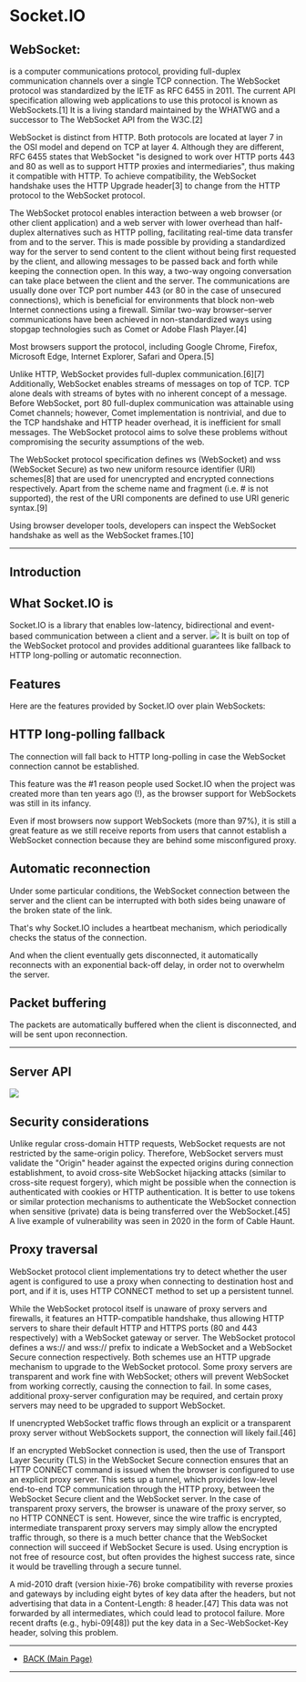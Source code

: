 # **Socket.IO**
## **WebSocket:**
 is a computer communications protocol, providing full-duplex communication channels over a single TCP connection. The WebSocket protocol was standardized by the IETF as RFC 6455 in 2011. The current API specification allowing web applications to use this protocol is known as WebSockets.[1] It is a living standard maintained by the WHATWG and a successor to The WebSocket API from the W3C.[2]

WebSocket is distinct from HTTP. Both protocols are located at layer 7 in the OSI model and depend on TCP at layer 4. Although they are different, RFC 6455 states that WebSocket "is designed to work over HTTP ports 443 and 80 as well as to support HTTP proxies and intermediaries", thus making it compatible with HTTP. To achieve compatibility, the WebSocket handshake uses the HTTP Upgrade header[3] to change from the HTTP protocol to the WebSocket protocol.

The WebSocket protocol enables interaction between a web browser (or other client application) and a web server with lower overhead than half-duplex alternatives such as HTTP polling, facilitating real-time data transfer from and to the server. This is made possible by providing a standardized way for the server to send content to the client without being first requested by the client, and allowing messages to be passed back and forth while keeping the connection open. In this way, a two-way ongoing conversation can take place between the client and the server. The communications are usually done over TCP port number 443 (or 80 in the case of unsecured connections), which is beneficial for environments that block non-web Internet connections using a firewall. Similar two-way browser–server communications have been achieved in non-standardized ways using stopgap technologies such as Comet or Adobe Flash Player.[4]

Most browsers support the protocol, including Google Chrome, Firefox, Microsoft Edge, Internet Explorer, Safari and Opera.[5]

Unlike HTTP, WebSocket provides full-duplex communication.[6][7] Additionally, WebSocket enables streams of messages on top of TCP. TCP alone deals with streams of bytes with no inherent concept of a message. Before WebSocket, port 80 full-duplex communication was attainable using Comet channels; however, Comet implementation is nontrivial, and due to the TCP handshake and HTTP header overhead, it is inefficient for small messages. The WebSocket protocol aims to solve these problems without compromising the security assumptions of the web.

The WebSocket protocol specification defines ws (WebSocket) and wss (WebSocket Secure) as two new uniform resource identifier (URI) schemes[8] that are used for unencrypted and encrypted connections respectively. Apart from the scheme name and fragment (i.e. # is not supported), the rest of the URI components are defined to use URI generic syntax.[9]

Using browser developer tools, developers can inspect the WebSocket handshake as well as the WebSocket frames.[10]

---

## **Introduction**
## What Socket.IO is
Socket.IO is a library that enables low-latency, bidirectional and event-based communication between a client and a server.
![](https://socket.io/images/bidirectional-communication2.png)
It is built on top of the WebSocket protocol and provides additional guarantees like fallback to HTTP long-polling or automatic reconnection.

## **Features**
Here are the features provided by Socket.IO over plain WebSockets:

## HTTP long-polling fallback
The connection will fall back to HTTP long-polling in case the WebSocket connection cannot be established.

This feature was the #1 reason people used Socket.IO when the project was created more than ten years ago (!), as the browser support for WebSockets was still in its infancy.

Even if most browsers now support WebSockets (more than 97%), it is still a great feature as we still receive reports from users that cannot establish a WebSocket connection because they are behind some misconfigured proxy.

## Automatic reconnection
Under some particular conditions, the WebSocket connection between the server and the client can be interrupted with both sides being unaware of the broken state of the link.

That's why Socket.IO includes a heartbeat mechanism, which periodically checks the status of the connection.

And when the client eventually gets disconnected, it automatically reconnects with an exponential back-off delay, in order not to overwhelm the server.

## Packet buffering
The packets are automatically buffered when the client is disconnected, and will be sent upon reconnection.

---

## **Server API**
![](https://socket.io/images/server-class-diagram-server.png)


## **Security considerations**
Unlike regular cross-domain HTTP requests, WebSocket requests are not restricted by the same-origin policy. Therefore, WebSocket servers must validate the "Origin" header against the expected origins during connection establishment, to avoid cross-site WebSocket hijacking attacks (similar to cross-site request forgery), which might be possible when the connection is authenticated with cookies or HTTP authentication. It is better to use tokens or similar protection mechanisms to authenticate the WebSocket connection when sensitive (private) data is being transferred over the WebSocket.[45] A live example of vulnerability was seen in 2020 in the form of Cable Haunt.

## **Proxy traversal**
WebSocket protocol client implementations try to detect whether the user agent is configured to use a proxy when connecting to destination host and port, and if it is, uses HTTP CONNECT method to set up a persistent tunnel.

While the WebSocket protocol itself is unaware of proxy servers and firewalls, it features an HTTP-compatible handshake, thus allowing HTTP servers to share their default HTTP and HTTPS ports (80 and 443 respectively) with a WebSocket gateway or server. The WebSocket protocol defines a ws:// and wss:// prefix to indicate a WebSocket and a WebSocket Secure connection respectively. Both schemes use an HTTP upgrade mechanism to upgrade to the WebSocket protocol. Some proxy servers are transparent and work fine with WebSocket; others will prevent WebSocket from working correctly, causing the connection to fail. In some cases, additional proxy-server configuration may be required, and certain proxy servers may need to be upgraded to support WebSocket.

If unencrypted WebSocket traffic flows through an explicit or a transparent proxy server without WebSockets support, the connection will likely fail.[46]

If an encrypted WebSocket connection is used, then the use of Transport Layer Security (TLS) in the WebSocket Secure connection ensures that an HTTP CONNECT command is issued when the browser is configured to use an explicit proxy server. This sets up a tunnel, which provides low-level end-to-end TCP communication through the HTTP proxy, between the WebSocket Secure client and the WebSocket server. In the case of transparent proxy servers, the browser is unaware of the proxy server, so no HTTP CONNECT is sent. However, since the wire traffic is encrypted, intermediate transparent proxy servers may simply allow the encrypted traffic through, so there is a much better chance that the WebSocket connection will succeed if WebSocket Secure is used. Using encryption is not free of resource cost, but often provides the highest success rate, since it would be travelling through a secure tunnel.

A mid-2010 draft (version hixie-76) broke compatibility with reverse proxies and gateways by including eight bytes of key data after the headers, but not advertising that data in a Content-Length: 8 header.[47] This data was not forwarded by all intermediates, which could lead to protocol failure. More recent drafts (e.g., hybi-09[48]) put the key data in a Sec-WebSocket-Key header, solving this problem.

---
- [BACK (Main Page)](./README.md)
---


